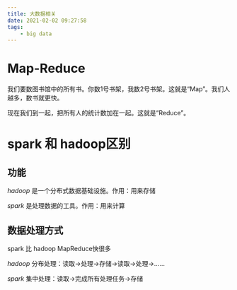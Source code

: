 ```yaml
---
title: 大数据相关
date: 2021-02-02 09:27:58
tags: 
	- big data
---
```



<!-- more -->

# Map-Reduce
我们要数图书馆中的所有书。你数1号书架，我数2号书架。这就是“Map”。我们人越多，数书就更快。

现在我们到一起，把所有人的统计数加在一起。这就是“Reduce”。

# spark 和 hadoop区别
## 功能
*hadoop* 是一个分布式数据基础设施。作用：用来存储

*spark* 是处理数据的工具。作用：用来计算
## 数据处理方式
spark 比 hadoop MapReduce快很多

*hadoop* 分布处理：读取->处理->存储->读取->处理->……

*spark* 集中处理：读取->完成所有处理任务->存储
